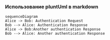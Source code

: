 ### Использование pluntUml в markdown

```mermaid
sequenceDiagram
Alice -> Bob: Authentication Request
Bob --> Alice: Authentication Response
Alice -> Bob:Another authentication Response
Bob --> Alice: Another authentication Response
```



